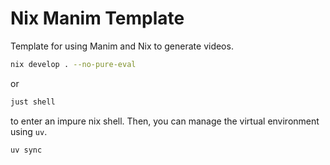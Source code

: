 # Nix Manim Template

Template for using Manim and Nix to generate videos.

```bash
nix develop . --no-pure-eval
```

or

```bash
just shell
```

to enter an impure nix shell. Then, you can manage the virtual environment using `uv`.

```bash
uv sync
```
